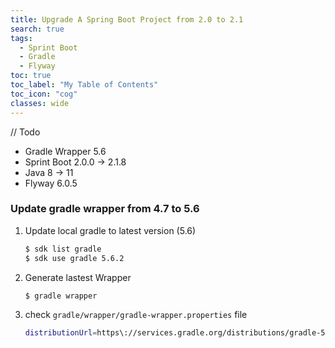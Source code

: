 ```yaml
---
title: Upgrade A Spring Boot Project from 2.0 to 2.1
search: true
tags: 
  - Sprint Boot
  - Gradle
  - Flyway
toc: true
toc_label: "My Table of Contents"
toc_icon: "cog"
classes: wide
---
```

// Todo 

- Gradle Wrapper 5.6
- Sprint Boot 2.0.0 -> 2.1.8
- Java 8 -> 11
- Flyway 6.0.5


### Update gradle wrapper from 4.7 to 5.6

1. Update local gradle to latest version (5.6)
    ```bash
    $ sdk list gradle
    $ sdk use gradle 5.6.2
    ```

2. Generate lastest Wrapper
    ```bash
    $ gradle wrapper
    ```
3. check `gradle/wrapper/gradle-wrapper.properties` file
      ```bash
      distributionUrl=https\://services.gradle.org/distributions/gradle-5.6.2-bin.zip
      ```